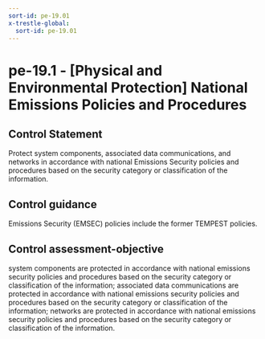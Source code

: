 ```yaml
---
sort-id: pe-19.01
x-trestle-global:
  sort-id: pe-19.01
---
```


# pe-19.1 - \[Physical and Environmental Protection\] National Emissions Policies and Procedures

## Control Statement

Protect system components, associated data communications, and networks in accordance with national Emissions Security policies and procedures based on the security category or classification of the information.

## Control guidance

Emissions Security (EMSEC) policies include the former TEMPEST policies.

## Control assessment-objective

system components are protected in accordance with national emissions security policies and procedures based on the security category or classification of the information;
associated data communications are protected in accordance with national emissions security policies and procedures based on the security category or classification of the information;
networks are protected in accordance with national emissions security policies and procedures based on the security category or classification of the information.
